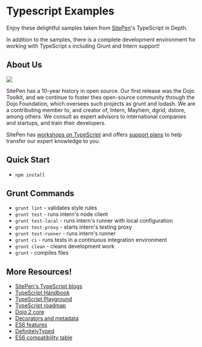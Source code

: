 # Typescript Examples

Enjoy these delightful samples taken from [SitePen](http://sitepen.com)'s TypeScript in Depth.

In addition to the samples, there is a complete development environment for working with TypeScript s
including Grunt and Intern support! 

## About Us

![](https://www.sitepen.com/images/headerLogo.png)

SitePen has a 10-year history in open source. Our first release was the Dojo Toolkit, and we continue to foster thes
open-source community through the Dojo Foundation, which oversees such projects as grunt and lodash. We are a 
contributing member to, and creator of, Intern, Mayhem, dgrid, dstore, among others. We consult as expert advisors to 
international companies and startups, and train their developers.

SitePen has [workshops on TypeScript](https://www.sitepen.com/workshops/private.html?workshop=12) and offers [support 
plans](https://www.sitepen.com/support/index.html) to help transfer our expert knowledge to you.


## Quick Start

* `npm install`

## Grunt Commands

* `grunt lint` - validates style rules
* `grunt test` - runs intern's node client
* `grunt test-local` - runs intern's runner with local configuration
* `grunt test-proxy` - starts intern's testing proxy
* `grunt test-runner` - runs intern's runner
* `grunt ci` - runs tests in a continuous integration environment
* `grunt clean` - cleans development work
* `grunt` - compiles files

## More Resources!

* [SitePen's TypeScript blogs](https://www.sitepen.com/blog/?s=typescript)
* [TypeScript Handbook](http://www.typescriptlang.org/Handbook)
* [TypeScript Playground](http://www.typescriptlang.org/Playground)
* [TypeScript roadmap](https://github.com/Microsoft/TypeScript/wiki/Roadmap)
* [Dojo 2 core](https://github.com/dojo/core)
* [Decorators and metadata](https://github.com/devpaul/TSDecorators-example)
* [ES6 features](https://github.com/lukehoban/es6features)
* [DefinitelyTyped](http://definitelytyped.org/)
* [ES6 compatibility table](https://kangax.github.io/compat-table/es6/)
